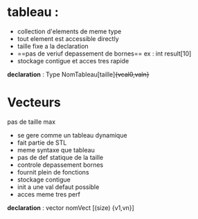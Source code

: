 # tableau :
- collection d'elements de meme type
- tout element est accessible directly
- taille fixe a la declaration
- ==pas de veriuf depassement de bornes==
ex : int result[10]
- stockage contigue et acces tres rapide

**declaration** : Type NomTableau[taille]~~{vcal0,valn}~~

# Vecteurs
pas de taille max
-  se gere comme un tableau dynamique
- fait partie de STL
- meme syntaxe que tableau
- pas de def statique de la taille
- controle depassement bornes
- fournit plein de fonctions
- stockage contigue
- init a une val defaut possible
- acces meme tres perf

**declaration** : 
vector <type> nomVect [(size) {v1,vn}]



